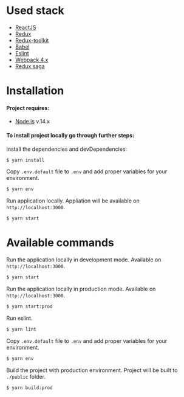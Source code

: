 # Used stack
- [ReactJS](https://github.com/facebook/react)
- [Redux](https://github.com/reactjs/redux)
- [Redux-toolkit](https://redux-toolkit.js.org)
- [Babel](https://github.com/babel/babel)
- [Eslint](https://github.com/eslint/eslint)
- [Webpack 4.x](https://webpack.js.org/)
- [Redux saga](https://redux-saga.js.org/)

# Installation

#### Project requires:
* [Node.js](https://nodejs.org/) v.14.x

#### To install project locally go through further steps:

Install the dependencies and devDependencies:
```sh
$ yarn install
```

Copy `.env.default` file to `.env` and add proper variables for your environment.
```sh
$ yarn env
```

Run application locally. Appliation will be available on `http://localhost:3000`.
```sh
$ yarn start
```

# Available commands
Run the application locally in development mode. Available on `http://localhost:3000`.
```sh
$ yarn start
```

Run the application locally in production mode. Available on `http://localhost:3000`.
```sh
$ yarn start:prod
```

Run eslint.
```sh
$ yarn lint
```

Copy `.env.default` file to `.env` and add proper variables for your environment.
```sh
$ yarn env
```

Build the project with production environment. Project will be built to `./public` folder.
```sh
$ yarn build:prod
```
